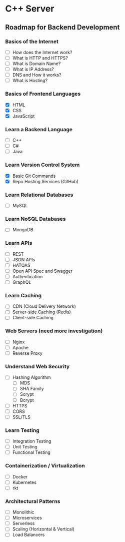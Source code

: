 # C++ Server

## Roadmap for Backend Development
### Basics of the Internet
- [ ] How does the Internet work?
- [ ] What is HTTP and HTTPS?
- [ ] What is Domain Name?
- [ ] What is IP Address?
- [ ] DNS and How it works?
- [ ] What is Hosting?

### Basics of Frontend Languages
- [x] HTML
- [x] CSS
- [x] JavaScript

### Learn a Backend Language
- [ ] C++
- [ ] C#
- [ ] Java

### Learn Version Control System
- [x] Basic Git Commands
- [x] Repo Hosting Services (GitHub)

### Learn Relational Databases
- [ ] MySQL

### Learn NoSQL Databases
- [ ] MongoDB

### Learn APIs
- [ ] REST
- [ ] JSON APIs
- [ ] HATOAS
- [ ] Open API Spec and Swagger
- [ ] Authentication
- [ ] GraphQL

### Learn Caching
- [ ] CDN (Cloud Delivery Network)
- [ ] Server-side Caching (Redis)
- [ ] Client-side Caching

### Web Servers (need more investigation)
- [ ] Nginx
- [ ] Apache
- [ ] Reverse Proxy

### Understand Web Security
- [ ] Hashing Algorithm
    - [ ] MDS
    - [ ] SHA Family
    - [ ] Scrypt
    - [ ] Bcrypt
- [ ] HTTPS
- [ ] CORS
- [ ] SSL/TLS

### Learn Testing
- [ ] Integration Testing
- [ ] Unit Testing
- [ ] Functional Testing

### Containerization / Virtualization
- [ ] Docker
- [ ] Kubernetes
- [ ] rkt

### Architectural Patterns
- [ ] Monolithic
- [ ] Microservices
- [ ] Serverless
- [ ] Scaling (Horizontal & Vertical)
- [ ] Load Balancers
